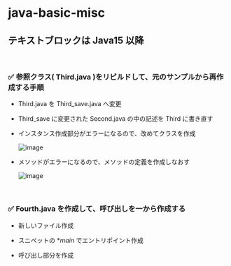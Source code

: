 # java-basic-misc

## テキストブロックは Java15 以降

<br>

### ✅ 参照クラス( Third.java )をリビルドして、元のサンプルから再作成する手順

  - Third.java を Third_save.java へ変更

  - Third_save に変更された Second.java の中の記述を Third に書き直す

  - インスタンス作成部分がエラーになるので、改めてクラスを作成

    ![image](https://github.com/winofsql/java-basic-misc/assets/1501327/741f99ce-250d-479d-b305-100296ff18c9)

  - メソッドがエラーになるので、メソッドの定義を作成しなおす

    ![image](https://github.com/winofsql/java-basic-misc/assets/1501327/669729dc-78d9-4b71-8122-c05b3ecd52a1)

<br>

### ✅ Fourth.java を作成して、呼び出しを一から作成する

  - 新しいファイル作成

  - スニペットの **main* でエントリポイント作成

  - 呼び出し部分を作成
